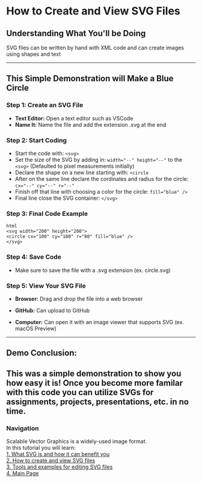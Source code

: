 # How to Create and View SVG Files     
     
## Understanding What You'll be Doing      
SVG files can be written by hand with XML code and can create images using shapes and text     
        
----      
## This Simple Demonstration will Make a Blue Circle       
        
### Step 1: Create an SVG File      
- **Text Editor:** Open a text editor such as VSCode       
- **Name It:** Name the file and add the extension .svg at the end       
       
### Step 2: Start Coding       
- Start the code with: `<svg>`       
- Set the size of the SVG by adding in: `width="--" height="--"` to the `<svg>` (Defaulted to pixel measurements initially)       
- Declare the shape on a new line starting with: `<circle`       
- After on the same line declare the cordinates and radius for the circle: `cx="--" cy="--" r="--"`       
- Finish off that line with choosing a color for the circle: `fill="blue" />`       
- Final line close the SVG container: `</svg>`       
       
### Step 3: Final Code Example       
`html`       
`<svg width="200" height="200">`       
  `<circle cx="100" cy="100" r="80" fill="blue" />`       
`</svg>`    

### Step 4: Save Code       
- Make sure to save the file with a .svg extension (ex. circle.svg)       
       
### Step 5: View Your SVG File       
- **Browser:** Drag and drop the file into a web browser       
       
- **GitHub:** Can upload to GitHub       
       
- **Computer:** Can open it with an image viewer that supports SVG (ex. macOS Preview)       
           
----   

## Demo Conclusion:
This was a simple demonstration to show you how easy it is! Once you become more familar with this code you can utilize SVGs for assignments, projects, presentations, etc. in no time.             
----             
             
### Navigation      
Scalable Vector Graphics is a widely-used image format.      
In this tutorial you will learn:      
[1. What SVG is and how it can benefit you](1Benefits.md)      
[2. How to create and view SVG files](2Details.md)      
[3. Tools and examples for editing SVG files](3Examples.md)      
[4. Main Page](README.md)      

